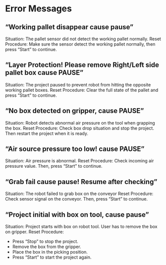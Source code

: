 # Error Messages

## “Working pallet disappear cause pause” 
Situation: The pallet sensor did not detect the working pallet normally. 
Reset Procedure: Make sure the sensor detect the working pallet normally, then press “Start” to continue.

## “Layer Protection! Please remove Right/Left side pallet box cause PAUSE”
Situation: The project paused to prevent robot from hitting the opposite working pallet boxes. 
Reset Procedure: Clear the full state of the pallet and press “Start” to continue.

## “No box detected on gripper, cause PAUSE”
Situation: Robot detects abnormal air pressure on the tool when grapping the box. 
Reset Procedure: Check box drop situation and stop the project. Then restart the project when it is ready. 

## “Air source pressure too low! cause PAUSE”
Situation: Air pressure is abnormal. 
Reset Procedure: Check incoming air pressure value. Then, press “Start” to continue.

## “Grab fail cause pause! Resume after checking”
Situation: The robot failed to grab box on the conveyor 
Reset Procedure: Check sensor signal on the conveyor. Then, press “Start” to continue.

## “Project initial with box on tool, cause pause”
Situation: Project starts with box on robot tool. User has to remove the box on gripper. 
Reset Procedure:  
- Press “Stop” to stop the project. 
- Remove the box from the gripper. 
- Place the box in the picking position. 
- Press “Start” to start the project again.
